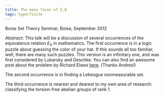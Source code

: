 ```yaml
---
title: The many faces of E_0
tags: hyperfinite
---
```


Boise Set Theory Seminar, Boise, September 2012<!--more-->

*Abstract*: This talk will be a discussion of several occurrences of the equivalence relation $E_0$ in mathematics. The first occurrence is in a logic puzzle about guessing the color of your hat.  If this sounds all too familiar, well, there are many such puzzles.  This version is an infinitary one, and was first considered by Lubarsky and Geschke.  You can also find an awesome post about the problem by Richard Elwes [here](http://richardelwes.co.uk/2012/05/31/a-hat-game-1/). (Thanks Andres!)

The second occurrence is in finding a Lebesgue nonmeasurable set.

The third occurrence is nearest and dearest to my own area of research: classifying the torsion-free abelian groups of rank 1.
